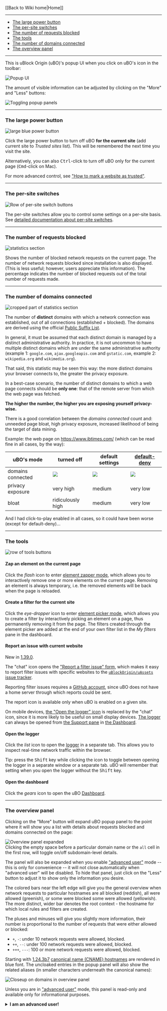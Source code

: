 [[Back to Wiki home|Home]]

***

- [The large power button](#the-large-power-button)
- [The per-site switches](#the-per-site-switches)
- [The number of requests blocked](#the-number-of-requests-blocked)
- [The tools](#the-tools)
- [The number of domains connected](#the-number-of-domains-connected)
- [The overview panel](#the-overview-panel)

***

This is uBlock Origin (uBO)'s popup UI when you click on uBO's icon in the toolbar:

![Popup UI](https://user-images.githubusercontent.com/95879668/161406915-26970fd2-e6b6-4b74-8a34-8704a1942dee.png)

The amount of visible information can be adjusted by clicking on the "More" and "Less" buttons:

![Toggling popup panels](https://user-images.githubusercontent.com/886325/85211186-fd7afd80-b346-11ea-99b6-ca304b867c09.gif)

***

### The large power button

![large blue power button](https://user-images.githubusercontent.com/95879668/161406975-4ad91129-e3ef-4f30-a215-26070eb74582.png)

Click the large power button to turn off uBO **for the current site** (add current site to _Trusted sites_ list). This will be remembered the next time you visit the site.

Alternatively, you can also <kbd>Ctrl</kbd>-click to turn off uBO only for the current page (<kbd>Cmd</kbd>-click on Mac).

For more advanced control, see ["How to mark a website as trusted"](./How-to-mark-a-web-site-as-trusted).

***

### The per-site switches

![Row of per-site switch buttons](https://user-images.githubusercontent.com/95879668/161407196-d2b63633-f7d6-49f6-b1d0-ddb86b46d771.png)

The per-site switches allow you to control some settings on a per-site basis. See [detailed documentation about per-site switches](./Per-site-switches).

***

### The number of requests blocked

![statistics section](https://user-images.githubusercontent.com/95879668/161407269-52821906-3d8b-4296-bbd9-2b5e9c2a5fcb.png)

Shows the number of blocked network requests on the current page. The number of network requests blocked since installation is also displayed. (This is less useful; however, users appreciate this information). The percentage indicates the number of blocked requests out of the total number of requests made.

***

### The number of domains connected

![cropped part of statistics section](https://user-images.githubusercontent.com/95879668/161407375-adf41ed0-2f8b-46ba-8bf5-ba6dce08021d.png)

The number of **distinct** domains with which a network connection was established, out of all connections (established + blocked). The domains are derived using the official [Public Suffix List](https://publicsuffix.org/).

In general, it must be assumed that each distinct domain is managed by a distinct administrative authority. In practice, it is not uncommon to have multiple distinct domains which are under the same administrative authority (example 1: `google.com`, `ajax.googleapis.com` and `gstatic.com`, example 2: `wikipedia.org` and `wikimedia.org`).

That said, this statistic may be seen this way: the more distinct domains your browser connects to, the greater the privacy exposure.

In a best-case scenario, the number of distinct domains to which a web page connects should be **only one**:  that of the remote server from which the web page was fetched.

**The higher the number, the higher you are exposing yourself privacy-wise.**

There is a good correlation between the _domains connected_ count and: unneeded page bloat, high privacy exposure, increased likelihood of being the target of data mining.

Example: the web page on <https://www.ibtimes.com/> (which can be read fine in all cases, by the way):

 uBO's mode | turned off | default settings | [default-deny](./Blocking-mode:-medium-mode)
--- | --- | --- | ---
domains connected | ![](https://user-images.githubusercontent.com/95879668/161407839-7b4feb81-cc36-4a02-a9c0-bf1f4972ff28.png) | ![](https://user-images.githubusercontent.com/95879668/161407792-44d68117-f874-4a38-bd4f-6e2ba64e6f03.png) | ![](https://user-images.githubusercontent.com/95879668/161408195-d9bca8a3-036e-4768-98b6-2ac683c33cb0.png)
privacy exposure | very high | medium | very low
bloat | ridiculously high | medium | very low

And I had click-to-play enabled in all cases, so it could have been worse (except for default-deny)...

***

### The tools

![row of tools buttons](https://user-images.githubusercontent.com/95879668/161408418-d20fc334-8dae-409a-9df9-7cc9bacc33c6.png)

#### Zap an element on the current page

Click the _flash_ icon to enter [element zapper mode](./Element-zapper), which allows you to interactively remove one or more elements on the current page. Removing an element is always temporary, i.e. the removed elements will be back when the page is reloaded.

#### Create a filter for the current site

Click the _eye-dropper_ icon to enter [element picker mode](./Element-picker), which allows you to create a filter by interactively picking an element on a page, thus permanently removing it from the page. The filters created through the element picker are added at the end of your own filter list in the _My filters_ pane in the dashboard.

#### Report an issue with current website
<span name="report-an-issue-on-this-website"></span>

New in [1.39.0](https://github.com/gorhill/uBlock/commit/eccf613edfe480d34cb225dac203d3213f3ef2f7).

The "chat" icon opens the ["Report a filter issue" form](./The-"Report-a-filter-issue"-form), which makes it easy to report filter issues with specific websites to the [`uBlockOrigin/uAssets` issue tracker](https://github.com/uBlockOrigin/uAssets/issues?q=is%3Aissue).

Reporting filter issues requires a [GitHub account](https://github.com/signup), since uBO does not have a home server through which reports could be sent.

The report icon is available only when uBO is enabled on a given site.

On mobile devices, [the "Open the logger" icon](#open-the-logger) is replaced by the "chat" icon, since it is more likely to be useful on small display devices. [The logger](./The-logger) can always be opened from [the Support pane](./Dashboard:-Support) in [the Dashboard](./Dashboard).

#### Open the logger

Click the _list_ icon to open the [logger](./The-logger) in a separate tab. This allows you to inspect real-time network traffic within the browser.

Tip: press the <kbd>Shift</kbd> key while clicking the icon to toggle between opening the logger in a separate window or a separate tab. uBO will remember that setting when you open the logger without the <kbd>Shift</kbd> key.

#### Open the dashboard

Click the _gears_ icon to open the uBO [Dashboard](./Dashboard).

***

### The overview panel

Clicking on the "More" button will expand uBO popup panel to the point where it will show you a list with details about requests blocked and domains connected on the page:

![Overview panel expanded](https://user-images.githubusercontent.com/886325/85211429-6794a200-b349-11ea-94cb-998ee36e6d59.gif) <br>Clicking the empty space before a particular domain name or the `all` cell in the first row, will toggle on/off subdomain-level details.

The panel will also be expanded when you enable ["advanced user"](./Advanced-user-features) mode -- this is only for convenience -- it will not close automatically when "advanced user" will be disabled. To hide that panel, just click on the "Less" button to adjust it to show only the information you desire.

The colored bars near the left edge will give you the general overview when network requests to particular hostnames are all blocked (reddish), all were allowed (greenish), or some were blocked some were allowed (yellowish). The more distinct, wider bar denotes the root context - the hostname for which local rules and filters are created.

<span name="the-pluses-and-minuses">The pluses and minuses</span> will give you slightly more information, their number is proportional to the number of requests that were either allowed or blocked:
- `+`, `-`: under 10 network requests were allowed, blocked.
- `++`, `--`: under 100 network requests were allowed, blocked.
- `+++`, `---`: 100 or more network requests were allowed, blocked.

Starting with [1.24.3b7](https://github.com/gorhill/uBlock/commit/d0738c0835338a15683b9dfffd12b670f513c3f1) [canonical name (CNAME) hostnames](https://wikipedia.org/wiki/CNAME_record) are rendered in blue font. The uncloaked entries in the popup panel will also show the related aliases (in smaller characters underneath the canonical names):

![Closeup on domains in overview panel](https://user-images.githubusercontent.com/95879668/161408664-8ba66430-458b-47af-accf-750fdb309219.png)

Unless you are in ["advanced user"](./Advanced-user-features) mode, this panel is read-only and available only for informational purposes.

<details>
<summary><strong>I am an advanced user!</strong></summary>

***

In "advanced user" mode, this panel is fully interactive and can be used for advanced filtering control:

![Overview panel advanced mode](https://user-images.githubusercontent.com/886325/85384714-b3aa3700-b541-11ea-91cd-6e0e2c1aad4c.gif)

Refer to the [_Dynamic filtering_ documentation](./Dynamic-filtering) to learn more about the rules.

After modifying the rules, you can quickly reload the page without leaving the popup by clicking on the reload button appearing in the top-right corner. Click it with <kbd>Ctrl</kbd>, <kbd>Shift</kbd> or <kbd>Cmd</kbd> (Mac) pressed to bypass browser cache.

Click the `all` cell at the top with <kbd>Ctrl</kbd> and <kbd>Shift</kbd> pressed to open the popup panel as a new browser tab, which may be useful for example to capture screenshots.

</details>
